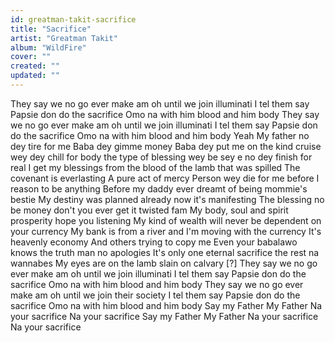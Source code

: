 ```yaml
---
id: greatman-takit-sacrifice
title: "Sacrifice"
artist: "Greatman Takit"
album: "WildFire"
cover: ""
created: ""
updated: ""
---
```


They say we no go ever make am oh until we join illuminati
I tel them say Papsie don do the sacrifice
Omo na with him blood and him body
They say we no go ever make am oh until we join illuminati
I tel them say Papsie don do the sacrifice
Omo na with him blood and him body
Yeah
My father no dey tire for me
Baba dey gimme money
Baba dey put me on the kind cruise wey dey chill for body
the type of blessing wey be sey e no dey finish for real
I get my blessings from the blood of the lamb that was spilled
The covenant is everlasting
A pure act of mercy
Person wey die for me before I reason to be anything
Before my daddy ever dreamt of being mommie's bestie
My destiny was planned already now it's manifesting
The blessing no be money don't you ever get it twisted fam
My body, soul and spirit prosperity hope you listening
My kind of wealth will never be dependent on your currency
My bank is from a river and I'm moving with the currency
It's heavenly economy
And others trying to copy me
Even your babalawo knows the truth man no apologies
It's only one eternal sacrifice the rest na wannabes
My eyes are on the lamb slain on calvary
[?]
They say we no go ever make am oh until we join illuminati
I tel them say Papsie don do the sacrifice
Omo na with him blood and him body
They say we no go ever make am oh until we join their society
I tel them say Papsie don do the sacrifice
Omo na with him blood and him body
Say my Father
My Father
Na your sacrifice
Na your sacrifice
Say my Father
My Father
Na your sacrifice
Na your sacrifice